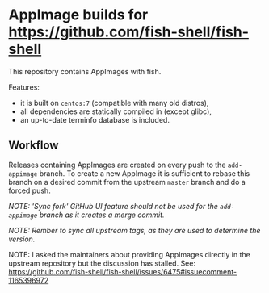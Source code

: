 # AppImage builds for https://github.com/fish-shell/fish-shell

This repository contains AppImages with fish.

Features:
* it is built on `centos:7` (compatible with many old distros),
* all dependencies are statically compiled in (except glibc),
* an up-to-date terminfo database is included.

## Workflow

Releases containing AppImages are created on every push to the `add-appimage`
branch. To create a new AppImage it is sufficient to rebase this branch on a
desired commit from the upstream `master` branch and do a forced push.

*NOTE: 'Sync fork' GitHub UI feature should not be used for the `add-appimage`
branch as it creates a merge commit.*

*NOTE: Rember to sync all upstream tags, as they are used to determine the
version.*

NOTE: I asked the maintainers about providing AppImages directly in the
upstream repository but the discussion has stalled.
See: https://github.com/fish-shell/fish-shell/issues/6475#issuecomment-1165396972

